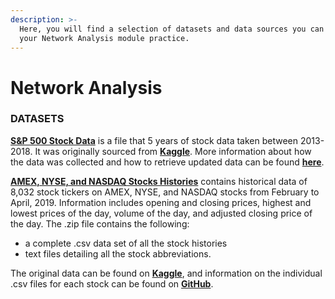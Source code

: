 ```yaml
---
description: >-
  Here, you will find a selection of datasets and data sources you can use for
  your Network Analysis module practice.
---
```


# Network Analysis

### DATASETS

[**S&P 500 Stock Data**](https://github.com/MaurissaCM/Decoded-DA-Datastore/raw/master/data/sandp500_stocks.zip) is a file that 5 years of stock data taken between 2013-2018. It was originally sourced from [**Kaggle**](https://www.kaggle.com/camnugent/sandp500). More information about how the data was collected and how to retrieve updated data can be found [**here**](https://github.com/CNuge/kaggle-code/tree/master/stock_data). 

[**AMEX, NYSE, and NASDAQ Stocks Histories**](https://github.com/MaurissaCM/Decoded-DA-Datastore/raw/master/data/stock-histories.zip) contains historical data of 8,032 stock tickers on AMEX, NYSE, and NASDAQ stocks from February to April, 2019. Information includes opening and closing prices, highest and lowest prices of the day, volume of the day, and adjusted closing price of the day. The .zip file contains the following: 

* a complete .csv data set of all the stock histories 
* text files detailing all the stock abbreviations. 

The original data can be found on [**Kaggle**](https://www.kaggle.com/qks1lver/amex-nyse-nasdaq-stock-histories), and information on the individual .csv files for each stock can be found on [**GitHub**](https://github.com/qks1lver/redtide).

